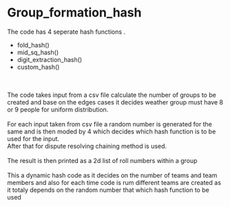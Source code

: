 # Group_formation_hash

The code has 4 seperate hash functions .<br>
<ul>
    <li> fold_hash() </li>
    <li> mid_sq_hash() </li>
    <li> digit_extraction_hash() </li>
    <li> custom_hash() </li>
</ul>
<br><br>
The code takes input from a csv file calculate the number of groups to be created and base on the edges cases it decides weather group must have 8 or 9 people for uniform distribution.
<br><br>
For each input taken from csv file a random number is generated for the same and is then moded by 4 which decides which hash function is to be used for the input.<br>
After that for dispute resolving chaining method is used.<br><br>
The result is then printed as a 2d list of roll numbers within a group
<br><br>
This a dynamic hash code as it decides on the number of teams and team members and also for each time code is rum different teams are created as it totaly depends on the random number that which hash function to be used
